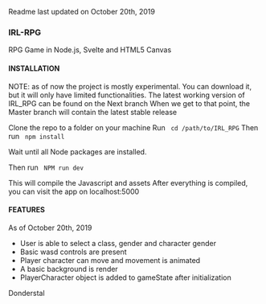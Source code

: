 Readme last updated on October 20th, 2019

### IRL-RPG

RPG Game in Node.js, Svelte and HTML5 Canvas

#### INSTALLATION
NOTE: as of now the project is mostly experimental. You can download it, but it will only have limited functionalities.
The latest working version of IRL_RPG can be found on the Next branch
When we get to that point, the Master branch will contain the latest stable release

Clone the repo to a folder on your machine
Run ```
cd /path/to/IRL_RPG```
Then run ```
npm install```

Wait until all Node packages are installed.

Then run ```
NPM run dev```

This will compile the Javascript and assets
After everything is compiled, you can visit the app on localhost:5000

#### FEATURES
As of October 20th, 2019
* User is able to select a class, gender and character gender
* Basic wasd controls are present
* Player character can move and movement is animated
* A basic background is render
* PlayerCharacter object is added to gameState after initialization



Donderstal

